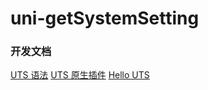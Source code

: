 # uni-getSystemSetting
### 开发文档
[UTS 语法](https://uniapp.dcloud.net.cn/tutorial/syntax-uts.html)
[UTS 原生插件](https://uniapp.dcloud.net.cn/plugin/uts-plugin.html)
[Hello UTS](https://gitcode.net/dcloud/hello-uts/-/tree/dev)